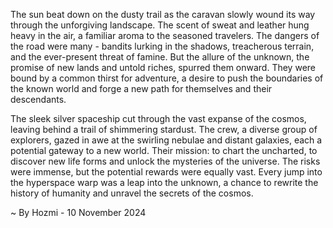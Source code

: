 
The sun beat down on the dusty trail as the caravan slowly wound its way through the unforgiving landscape. The scent of sweat and leather hung heavy in the air, a familiar aroma to the seasoned travelers. The dangers of the road were many - bandits lurking in the shadows, treacherous terrain, and the ever-present threat of famine. But the allure of the unknown, the promise of new lands and untold riches, spurred them onward. They were bound by a common thirst for adventure, a desire to push the boundaries of the known world and forge a new path for themselves and their descendants.

The sleek silver spaceship cut through the vast expanse of the cosmos, leaving behind a trail of shimmering stardust. The crew, a diverse group of explorers, gazed in awe at the swirling nebulae and distant galaxies, each a potential gateway to a new world. Their mission: to chart the uncharted, to discover new life forms and unlock the mysteries of the universe. The risks were immense, but the potential rewards were equally vast.  Every jump into the hyperspace warp was a leap into the unknown, a chance to rewrite the history of humanity and unravel the secrets of the cosmos. 

~ By Hozmi - 10 November 2024
